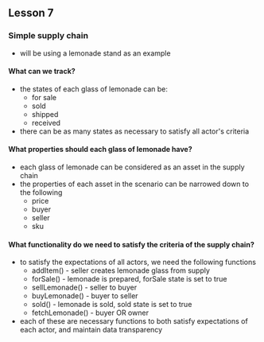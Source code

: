 ## Lesson 7

### Simple supply chain

- will be using a lemonade stand as an example

#### What can we track?

- the states of each glass of lemonade can be:
    - for sale
    - sold
    - shipped
    - received
- there can be as many states as necessary to satisfy all actor's criteria

#### What properties should each glass of lemonade have?

- each glass of lemonade can be considered as an asset in the supply chain
- the properties of each asset in the scenario can be narrowed down to the following
    - price
    - buyer
    - seller
    - sku
    
#### What functionality do we need to satisfy the criteria of the supply chain?

- to satisfy the expectations of all actors, we need the following functions
    - addItem() - seller creates lemonade glass from supply
    - forSale() - lemonade is prepared, forSale state is set to true
    - sellLemonade() - seller to buyer
    - buyLemonade() - buyer to seller
    - sold() - lemonade is sold, sold state is set to true
    - fetchLemonade() - buyer OR owner 
- each of these are necessary functions to both satisfy expectations of each actor, and maintain data transparency
#### 